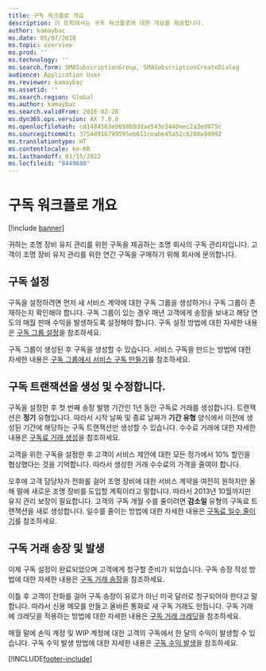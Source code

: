 ```yaml
---
title: 구독 워크플로 개요
description: 이 토픽에서는 구독 워크플로에 대한 개요를 제공합니다.
author: kamaybac
ms.date: 05/07/2018
ms.topic: overview
ms.prod: ''
ms.technology: ''
ms.search.form: SMASubscriptionGroup, SMASubscriptionCreateDialog
audience: Application User
ms.reviewer: kamaybac
ms.assetid: ''
ms.search.region: Global
ms.author: kamaybac
ms.search.validFrom: 2016-02-28
ms.dyn365.ops.version: AX 7.0.0
ms.openlocfilehash: cd1484563e9650b9ddae543e3440eec2a3ed075c
ms.sourcegitcommit: 3754d916799595eb611ceabe45a52c6280a98992
ms.translationtype: HT
ms.contentlocale: ko-KR
ms.lasthandoff: 01/15/2022
ms.locfileid: "8449680"
---
```

# <a name="subscription-workflow-overview"></a>구독 워크플로 개요 

[!include [banner](../includes/banner.md)]


귀하는 조명 장비 유지 관리를 위한 구독을 제공하는 조명 회사의 구독 관리자입니다. 고객이 조명 장비 유지 관리를 위한 연간 구독을 구매하기 위해 회사에 문의합니다.

## <a name="setting-up-subscriptions"></a>구독 설정

구독을 설정하려면 먼저 새 서비스 계약에 대한 구독 그룹을 생성하거나 구독 그룹이 존재하는지 확인해야 합니다. 구독 그룹이 있는 경우 매년 고객에게 송장을 보내고 해당 연도의 매월 판매 수익을 발생하도록 설정해야 합니다. 구독 설정 방법에 대한 자세한 내용은 [구독 그룹 설정](set-up-subscription-groups.md)을 참조하세요.

구독 그룹이 생성된 후 구독을 생성할 수 있습니다. 서비스 구독을 만드는 방법에 대한 자세한 내용은 [구독 그룹에서 서비스 구독 만들기](create-service-subscriptions-from-subscription-group.md)를 참조하세요.

## <a name="create-and-modify-subscription-transactions"></a>구독 트랜잭션을 생성 및 수정합니다.

구독을 설정한 후 첫 번째 송장 발행 기간인 1년 동안 구독료 거래를 생성합니다. 트랜잭션은 **정기** 유형입니다. 따라서 시작 날짜 및 종료 날짜가 **기간 유형** 양식에서 이전에 생성된 기간에 해당하는 구독 트랜잭션만 생성할 수 있습니다. 수수료 거래에 대한 자세한 내용은 [구독료 거래 생성](create-subscription-fee-transactions.md)을 참조하세요.

고객을 위한 구독을 설정한 후 고객이 서비스 제안에 대한 모든 정가에서 10% 할인을 협상했다는 것을 기억합니다. 따라서 생성한 거래 수수료의 가격을 줄여야 합니다.

오후에 고객 담당자가 전화를 걸어 조명 장비에 대한 서비스 계약을 여전히 원하지만 올해 말에 새로운 조명 장비를 도입할 계획이라고 말합니다. 따라서 2013년 10월까지만 유지 관리 보장이 필요합니다. 고객의 구독 개월 수를 줄이려면 **감소일** 유형의 구독료 트랜잭션을 새로 생성합니다. 일수를 줄이는 방법에 대한 자세한 내용은 [구독료 일수 줄이기](reduce-the-days-on-subscription-fees.md)를 참조하세요.

## <a name="invoice-and-accrue-subscription-transactions"></a>구독 거래 송장 및 발생

이제 구독 설정이 완료되었으며 고객에게 청구할 준비가 되었습니다. 구독 송장 작성 방법에 대한 자세한 내용은 [구독 거래 송장](invoice-subscription-transactions.md)을 참조하세요.

이틀 후 고객이 전화를 걸어 구독 송장이 유로가 아닌 미국 달러로 청구되어야 한다고 말합니다. 따라서 신용 메모를 만들고 올바른 통화로 새 구독 거래도 만듭니다. 구독 거래에 크레딧을 적용하는 방법에 대한 자세한 내용은 [구독 거래 크레딧](credit-subscription-transactions.md)을 참조하세요.

매월 말에 손익 계정 및 WIP 계정에 대한 고객의 구독에서 한 달의 수익이 발생할 수 있습니다. 구독 수익 발생 방법에 대한 자세한 내용은 [구독 수익 발생](accrue-subscription-revenue.md)을 참조하세요.

  




[!INCLUDE[footer-include](../../includes/footer-banner.md)]